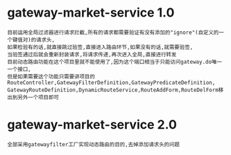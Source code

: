 # gateway-market-service 1.0 
    目前运用全局过滤器进行请求拦截,所有的请求都需要验证有没有添加的"ignore"(自定义的一个键值对)的请求头,
    如果检验有的话,就直接跳过验签,直接进入路由环节,如果没有的话,就需要验签,
    当验签通过后就会重新封装请求,将请求传递,再次进入全局,直接进行转发
    目前动态路由功能在这个项目里就不能使用了,因为这个端口相当于只能访问gateway.do唯一一个接口,
    但是如果需要这个功能只需要讲项目的RouteController,GatewayFilterDefinition,GatewayPredicateDefinition,
    GatewayRouteDefinition,DynamicRouteService,RouteAddForm,RouteDelForm移出到另外一个项目即可
# gateway-market-service 2.0 
    全部采用gatewayfilter工厂实现动态路由的目的,去掉添加请求头的问题
